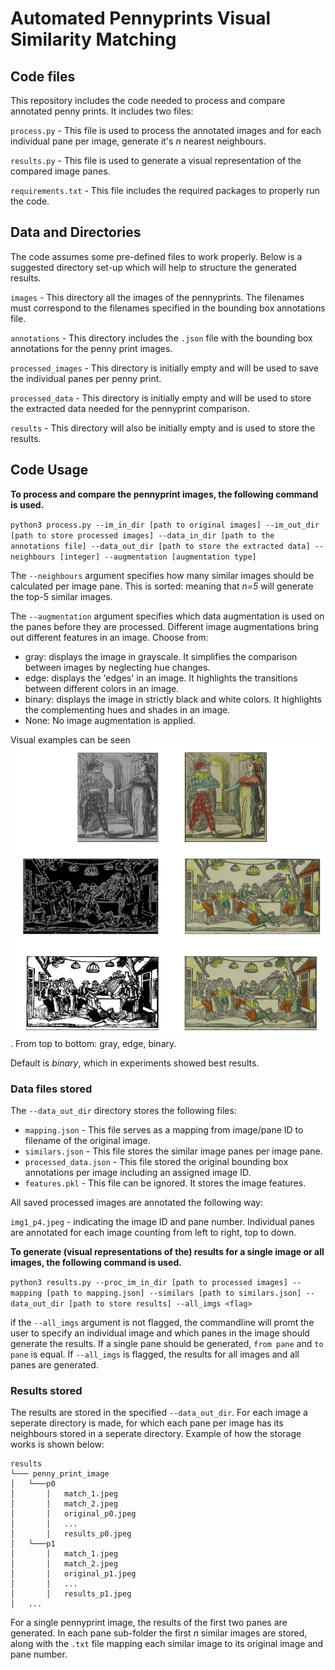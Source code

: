 

# Automated Pennyprints Visual Similarity Matching

## Code files

This repository includes the code needed to process and compare annotated penny prints. It includes two files:

`process.py` - This file is used to process the annotated images and for each individual pane per image, generate it's _n_ nearest neighbours. 

`results.py` - This file is used to generate a visual representation of the compared image panes.

`requirements.txt` - This file includes the required packages to properly run the code.

## Data and Directories 

The code assumes some pre-defined files to work properly. Below is a suggested directory set-up which will help to structure the generated results. 

`images` - This directory all the images of the pennyprints. The filenames must correspond to the filenames specified in the bounding box annotations file. 

`annotations` - This directory includes the `.json` file with the bounding box annotations for the penny print images.

`processed_images` - This directory is initially empty and will be used to save the individual panes per penny print.

`processed_data` - This directory is initially empty and will be used to store the extracted data needed for the pennyprint comparison. 

`results` - This directory will also be initially empty and is used to store the results.

## Code Usage

**To process and compare the pennyprint images, the following command is used.**

`python3 process.py --im_in_dir [path to original images] --im_out_dir [path to store processed images] --data_in_dir [path to the annotations file] --data_out_dir [path to store the extracted data] --neighbours [integer] --augmentation [augmentation type]`

The `--neighbours` argument specifies how many similar images should be calculated per image pane. This is sorted: meaning that _n=5_ will generate the top-5 similar images.

The `--augmentation` argument specifies which data augmentation is used on the panes before they are processed. Different image augmentations bring out different features in an image. Choose from: 
- gray: displays the image in grayscale. It simplifies the comparison between images by neglecting hue changes. 
- edge: displays the 'edges' in an image. It highlights the transitions between different colors in an image. 
- binary: displays the image in strictly black and white colors. It highlights the complementing hues and shades in an image.
- None: No image augmentation is applied. 

Visual examples can be seen ![here](https://github.com/selinakhan/pennyprint_matching/blob/main/augmentations.png). From top to bottom: gray, edge, binary.

Default is *binary*, which in experiments showed best results. 

### Data files stored

The `--data_out_dir` directory stores the following files:

 - `mapping.json` - This file serves as a mapping from image/pane ID to filename of the original image.
 - `similars.json` - This file stores the similar image panes per image pane.
 - `processed_data.json` - This file stored the original bounding box annotations per image including an assigned image ID.
 - `features.pkl` - This file can be ignored. It stores the image features.

All saved processed images are annotated the following way:

`img1_p4.jpeg`  -  indicating the image ID and pane number. Individual panes are annotated for each image counting from left to right, top to down.  

**To generate (visual representations of the) results for a single image or all images, the following command is used.**

`python3 results.py --proc_im_in_dir [path to processed images] --mapping [path to mapping.json] --similars [path to similars.json] --data_out_dir [path to store results] --all_imgs <flag>`

if the `--all_imgs` argument is not flagged, the commandline will promt the user to specify an individual image and which panes in the image should generate the results. If a single pane should be generated, `from pane`  and `to pane` is equal. 
If `--all_imgs` is flagged, the results for all images and all panes are generated.

### Results stored

The results are stored in the specified `--data_out_dir`. For each image a seperate directory is made, for which each pane per image has its neighbours stored in a seperate directory. Example of how the storage works is shown below:

```
results
└─── penny_print_image
│   └───p0
│       │   match_1.jpeg
│       │   match_2.jpeg
│       │   original_p0.jpeg
│       │   ...
│       │   results_p0.jpeg
│   └───p1
│       │   match_1.jpeg
│       │   match_2.jpeg
│       │   original_p1.jpeg
│       │   ...
│       │   results_p1.jpeg
│   ...
```

For a single pennyprint image, the results of the first two panes are generated. In each pane sub-folder the first _n_ similar images are stored, along with the `.txt` file mapping each similar image to its original image and pane number.

 
